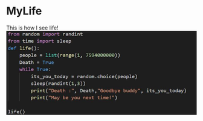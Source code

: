 # MyLife
This is how I see life!
![alt text](https://raw.githubusercontent.com/Edd13Mora/MyLife/main/131061838_1050383562092394_6703510897770206817_n.jpg)
